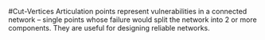 #Cut-Vertices
Articulation points represent vulnerabilities in a connected network – single points whose failure would split the network into 2 or more components. They are useful for designing reliable networks.

